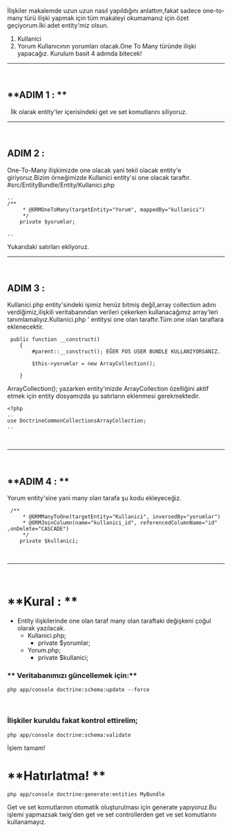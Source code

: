 
İlişkiler makalemde uzun uzun nasıl yapıldığını anlattım,fakat sadece one-to-many türü ilişki yapmak için tüm makaleyi okumamanız için özet geçiyorum.İki adet entity'miz olsun.

  1. Kullanici
  2. Yorum
Kullanıcının yorumları olacak.One To Many türünde ilişki yapacağız. Kurulum basit 4 adımda bitecek! 

* * *

 

## **ADIM 1 : **

  İlk olarak entity'ler içerisindeki get ve set komutlarını siliyoruz. 

* * *

 

## **ADIM 2 :**

One-To-Many ilişkimizde one olacak yani tekil olacak entity'e giriyoruz.Bizim örneğimizde Kullanici entity'si one olacak taraftır. #src/EntityBundle/Entity/Kullanici.php 
    
    
    ..
    /**
         * @ORMOneToMany(targetEntity="Yorum", mappedBy="kullanici")
         */
        private $yorumlar;
    
    ..

Yukarıdaki satırları ekliyoruz. 

* * *

 

## **ADIM 3 :**

Kullanici.php entity'sindeki işimiz henüz bitmiş değil,array collection adını verdiğimiz,ilişkili veritabanından verileri çekerken kullanacağımız array'leri tanımlamalıyız.Kullanici.php ' entitysi one olan taraftır.Tüm one olan taraflara eklenecektir. 
    
    
     public function __construct()
        {
            #parent::__construct(); EĞER FOS USER BUNDLE KULLANIYORSANIZ.
    
            $this->yorumlar = new ArrayCollection();
           
        }

ArrayCollection(); yazarken entity'mizde ArrayCollection özelliğini aktif etmek için entity dosyamızda şu satırların eklenmesi gerekmektedir. 
    
    
    <?php
    ..
    use DoctrineCommonCollectionsArrayCollection;
    ..

 

* * *

 

## **ADIM 4 : **

Yorum entity'sine yani many olan tarafa şu kodu ekleyeceğiz. 
    
    
     /**
         * @ORMManyToOne(targetEntity="Kullanici", inversedBy="yorumlar")
         * @ORMJoinColumn(name="kullanici_id", referencedColumnName="id" ,onDelete="CASCADE")
         */
        private $kullanici;

 

* * *

   

# **Kural : **

  * Entity ilişkilerinde one olan taraf many olan taraftaki değişkeni çoğul olarak yazılacak. 
    * Kullanici.php; 
      * private $yorumlar;
    * Yorum.php; 
      * private $kullanici;
 

### ** Veritabanımızı güncellemek için:**
    
    
    php app/console doctrine:schema:update --force

 

### **İlişkiler kuruldu fakat kontrol ettirelim;**
    
    
    php app/console doctrine:schema:validate

İşlem tamam!  

# **Hatırlatma! **
    
    
    php app/console doctrine:generate:entities MyBundle

Get ve set komutlarının otomatik oluşturulması için generate yapıyoruz.Bu işlemi yapmazsak twig'den get ve set controllerden get ve set komutlarını kullanamayız.